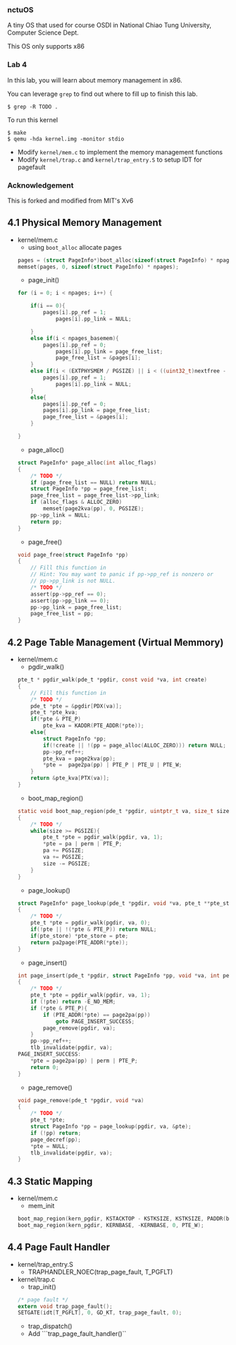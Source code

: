 ### nctuOS

A tiny OS that used for course OSDI in National Chiao Tung University, Computer Science Dept.

This OS only supports x86

### Lab 4

In this lab, you will learn about memory management in x86.

You can leverage `grep` to find out where to fill up to finish this lab.

`$ grep -R TODO .`

To run this kernel

    $ make
    $ qemu -hda kernel.img -monitor stdio

- Modify `kernel/mem.c` to implement the memory management functions
- Modify `kernel/trap.c` and `kernel/trap_entry.S` to setup IDT for pagefault


### Acknowledgement

This is forked and modified from MIT's Xv6

## 4.1 Physical Memory Management
- kernel/mem.c
    - using ```boot_alloc``` allocate pages
    ```c
    pages = (struct PageInfo*)boot_alloc(sizeof(struct PageInfo) * npages);
	memset(pages, 0, sizeof(struct PageInfo) * npages);
    ```
    - page_init()
    ```c
    for (i = 0; i < npages; i++) {
	
		if(i == 0){
			pages[i].pp_ref = 1;
        		pages[i].pp_link = NULL;

		}	
		else if(i < npages_basemem){
 			pages[i].pp_ref = 0;
        		pages[i].pp_link = page_free_list;
        		page_free_list = &pages[i];
		}
		else if(i < (EXTPHYSMEM / PGSIZE) || i < ((uint32_t)nextfree - KERNBASE) / PGSIZE){
			pages[i].pp_ref = 1;
        		pages[i].pp_link = NULL;
		}
		else{
			pages[i].pp_ref = 0;
        	pages[i].pp_link = page_free_list;
        	page_free_list = &pages[i];
		}

    }
    ```
    - page_alloc()
    ```c
    struct PageInfo* page_alloc(int alloc_flags)
    {
        /* TODO */
        if (page_free_list == NULL) return NULL;
        struct PageInfo *pp = page_free_list;
        page_free_list = page_free_list->pp_link;
        if (alloc_flags & ALLOC_ZERO)
            memset(page2kva(pp), 0, PGSIZE);
        pp->pp_link = NULL;
        return pp;
    }
    ```
    - page_free()
    ```c
    void page_free(struct PageInfo *pp)
    {
        // Fill this function in
        // Hint: You may want to panic if pp->pp_ref is nonzero or
        // pp->pp_link is not NULL.
        /* TODO */
        assert(pp->pp_ref == 0);
        assert(pp->pp_link == 0);
        pp->pp_link = page_free_list;
        page_free_list = pp;
    }
    ```
## 4.2 Page Table Management (Virtual Memmory)
- kernel/mem.c
    - pgdir_walk()
    ```c
    pte_t * pgdir_walk(pde_t *pgdir, const void *va, int create)
    {
        // Fill this function in
        /* TODO */
        pde_t *pte = &pgdir[PDX(va)];
        pte_t *pte_kva;
        if(*pte & PTE_P)
            pte_kva = KADDR(PTE_ADDR(*pte));
        else{
            struct PageInfo *pp;
            if(!create || !(pp = page_alloc(ALLOC_ZERO))) return NULL;
            pp->pp_ref++;
            pte_kva = page2kva(pp);
            *pte =  page2pa(pp) | PTE_P | PTE_U | PTE_W;
        }
        return &pte_kva[PTX(va)];
    }
    ```
    - boot_map_region()
    ```c
    static void boot_map_region(pde_t *pgdir, uintptr_t va, size_t size, physaddr_t pa, int perm)
    {
        /* TODO */
        while(size >= PGSIZE){
            pte_t *pte = pgdir_walk(pgdir, va, 1);
            *pte = pa | perm | PTE_P;
            pa += PGSIZE;
            va += PGSIZE;
            size -= PGSIZE;
        }
    }
    ```
    - page_lookup()
    ```c
    struct PageInfo* page_lookup(pde_t *pgdir, void *va, pte_t **pte_store)
    {
        /* TODO */
        pte_t *pte = pgdir_walk(pgdir, va, 0);
        if(!pte || !(*pte & PTE_P)) return NULL;
        if(pte_store) *pte_store = pte;
        return pa2page(PTE_ADDR(*pte));
    }
    ```
    - page_insert()
    ```c
    int page_insert(pde_t *pgdir, struct PageInfo *pp, void *va, int perm)
    {
        /* TODO */
        pte_t *pte = pgdir_walk(pgdir, va, 1);
        if (!pte) return -E_NO_MEM;
        if (*pte & PTE_P){
            if (PTE_ADDR(*pte) == page2pa(pp))
                goto PAGE_INSERT_SUCCESS;
            page_remove(pgdir, va);
        }
        pp->pp_ref++;
        tlb_invalidate(pgdir, va);
    PAGE_INSERT_SUCCESS:
        *pte = page2pa(pp) | perm | PTE_P;
        return 0;
    }
    ```
    - page_remove()
    ```c
    void page_remove(pde_t *pgdir, void *va)
    {
        /* TODO */
        pte_t *pte;
        struct PageInfo *pp = page_lookup(pgdir, va, &pte);
        if (!pp) return;
        page_decref(pp);
        *pte = NULL;
        tlb_invalidate(pgdir, va);	
    }
    ```
## 4.3 Static Mapping
- kernel/mem.c
    - mem_init
    ```c
    boot_map_region(kern_pgdir, KSTACKTOP - KSTKSIZE, KSTKSIZE, PADDR(bootstack), PTE_W);
    boot_map_region(kern_pgdir, KERNBASE, -KERNBASE, 0, PTE_W);
    ```
## 4.4 Page Fault Handler
- kernel/trap_entry.S
    -  TRAPHANDLER_NOEC(trap_page_fault, T_PGFLT)
- kernel/trap.c
    - trap_init()
    ```c
    /* page fault */
	extern void trap_page_fault();
	SETGATE(idt[T_PGFLT], 0, GD_KT, trap_page_fault, 0);
    ```
    - trap_dispatch()
    - Add ```trap_page_fault_handler()``
